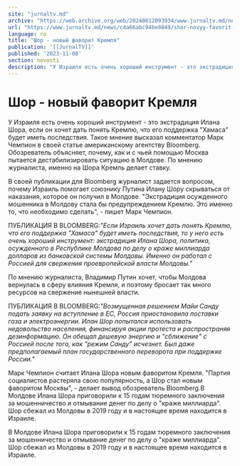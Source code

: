 ```yaml
---
site: "jurnaltv.md"
archive: "https://web.archive.org/web/20240812093934/www.jurnaltv.md/news/c4a66abc94be0849/shor-novyy-favorit-kremlya.html"
url: "https://www.jurnaltv.md/news/c4a66abc94be0849/shor-novyy-favorit-kremlya.html"
language: ro
title: "Шор - новый фаворит Кремля"
publication: '[[JurnalTV]]'
published: '2023-11-08'
section: novosti
description: "У Израиля есть очень хороший инструмент - это экстрадиция Илана Шора, если он хочет дать понять Кремлю, что его поддержка"
---
```


# Шор - новый фаворит Кремля

У Израиля есть очень хороший инструмент - это экстрадиция Илана Шора, если он хочет дать понять Кремлю, что его поддержка "Хамаса" будет иметь последствия. Такое мнение высказал комментатор Марк Чемпион в своей статье американскому агентству Bloomberg. Обозреватель объясняет, почему, как и с чьей помощью Москва пытается дестабилизировать ситуацию в Молдове. По мнению журналиста, именно на Шора Кремль делает ставку.

В своей публикации для Bloomberg журналист задается вопросом, почему Израиль помогает союзнику Путина Илану Шору скрываться от наказания, которое он получил в Молдове. "Экстрадиция осужденного мошенника в Молдову стала бы предупреждением Кремлю. Это именно то, что необходимо сделать", - пишет Марк Чемпион.

ПУБЛИКАЦИЯ В BLOOMBERG:*"Если Израиль хочет дать понять Кремлю, что его поддержка "Хамаса" будет иметь последствия, то у него есть очень хороший инструмент: экстрадиция Илана Шора, политика, осужденного в Республике Молдова по делу о краже миллиарда долларов из банковской системы Молдовы. Именно он работал с Россией для свержения проевропейской власти Молдовы."*

По мнению журналиста, Владимир Путин хочет, чтобы Молдова вернулась в сферу влияния Кремля, и поэтому бросает так много ресурсов на свержение нынешней власти.

ПУБЛИКАЦИЯ В BLOOMBERG:*"Возмущенная решением Майи Санду подать заявку на вступление в ЕС, Россия приостановила поставки газа и электроэнергии. Илан Шор попытался использовать недовольство населения, финансируя акции протеста и распространяя дезинформацию. Он обещал дешевую энергию и "сближение" с Россией после того, как "режим Санду" исчезнет. Был даже предполагаемый план государственного переворота при поддержке России."*

Марк Чемпион считает Илана Шора новым фаворитом Кремля. "Партия социалистов растеряла свою популярность, а Шор стал новым фаворитом Москвы", - делает вывод обозреватель Bloomberg.В Молдове Илана Шора приговорили к 15 годам тюремного заключения за мошенничество и отмывание денег по делу о "краже миллиарда". Шор сбежал из Молдовы в 2019 году и в настоящее время находится в Израиле.

В Молдове Илана Шора приговорили к 15 годам тюремного заключения за мошенничество и отмывание денег по делу о "краже миллиарда". Шор сбежал из Молдовы в 2019 году и в настоящее время находится в Израиле.